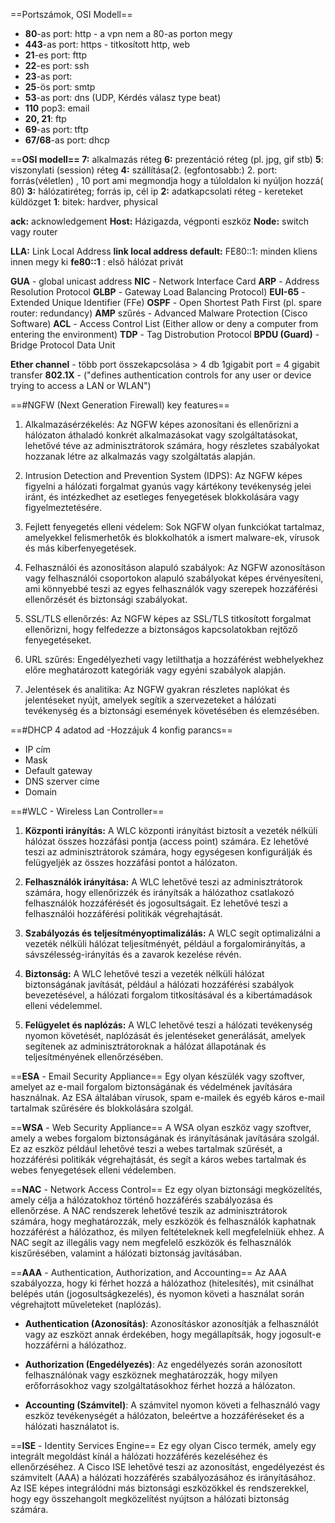==Portszámok, OSI Modell==
- **80**-as port: http                         - a vpn nem a 80-as porton megy
- **443**-as port: https	              - titkosított http, web
- **21**-es port: fttp
- **22**-es port: ssh
- **23**-as port:
- **25**-ös port: smtp
- **53**-as port: dns (UDP, Kérdés válasz type beat)
- **110** pop3: email
- **20, 21**: ftp
- **69**-as port: tftp
- **67/68**-as port: dhcp


==**OSI modell==
7:** alkalmazás réteg
**6:** prezentáció réteg (pl. jpg, gif stb)
**5**: viszonylati (session) réteg
**4:** szállítása(2. (egfontosabb:) 2. port: forrás(véletlen) , 10 port ami megmondja hogy a túloldalon ki nyúljon hozzá( 80)
**3:** hálózatiréteg; forrás ip, cél ip
**2:** adatkapcsolati réteg - kereteket küldözget
**1**: bitek: hardver, physical



**ack:** acknowledgement
**Host:** Házigazda, végponti eszköz
**Node:** switch vagy router

**LLA:** Link Local Address
**link local address default:** FE80::1: minden kliens innen megy ki
**fe80::1** : első hálózat privát

**GUA** - global unicast address
**NIC** - Network Interface Card
**ARP** - Address Resolution Protocol
**GLBP** - Gateway Load Balancing Protocol)
**EUI-65** - Extended Unique Identifier (FFe)
**OSPF** - Open Shortest Path First (pl. spare router: redundancy)
**AMP** szűrés - Advanced Malware Protection (Cisco Software)
**ACL** - Access Control List (Either allow or deny a computer from entering the environment)
**TDP** - Tag Distrobution Protocol
**BPDU (Guard)** - Bridge Protocol Data Unit


**Ether channel** - több port összekapcsolása > 4 db 1gigabit port = 4 gigabit transfer
**802.1X** - ("defines authentication controls for any user or device trying to access a LAN or WLAN")


==#NGFW (Next Generation Firewall) key features==
1. Alkalmazásérzékelés: Az NGFW képes azonosítani és ellenőrizni a hálózaton áthaladó konkrét alkalmazásokat vagy szolgáltatásokat, lehetővé téve az adminisztrátorok számára, hogy részletes szabályokat hozzanak létre az alkalmazás vagy szolgáltatás alapján.
   
2. Intrusion Detection and Prevention System (IDPS): Az NGFW képes figyelni a hálózati forgalmat gyanús vagy kártékony tevékenység jelei iránt, és intézkedhet az esetleges fenyegetések blokkolására vagy figyelmeztetésére.
   
3. Fejlett fenyegetés elleni védelem: Sok NGFW olyan funkciókat tartalmaz, amelyekkel felismerhetők és blokkolhatók a ismert malware-ek, vírusok és más kiberfenyegetések.
   
4. Felhasználói és azonosításon alapuló szabályok: Az NGFW azonosításon vagy felhasználói csoportokon alapuló szabályokat képes érvényesíteni, ami könnyebbé teszi az egyes felhasználók vagy szerepek hozzáférési ellenőrzését és biztonsági szabályokat.
   
5. SSL/TLS ellenőrzés: Az NGFW képes az SSL/TLS titkosított forgalmat ellenőrizni, hogy felfedezze a biztonságos kapcsolatokban rejtőző fenyegetéseket.
   
6. URL szűrés: Engedélyezheti vagy letilthatja a hozzáférést webhelyekhez előre meghatározott kategóriák vagy egyéni szabályok alapján.
   
7. Jelentések és analitika: Az NGFW gyakran részletes naplókat és jelentéseket nyújt, amelyek segítik a szervezeteket a hálózati tevékenység és a biztonsági események követésében és elemzésében.


==#DHCP 4 adatod ad -Hozzájuk 4 konfig parancs==
- IP cím
- Mask
- Default gateway
- DNS szerver címe
- Domain

==#WLC - Wireless Lan Controller==
1. **Központi irányítás:** A WLC központi irányítást biztosít a vezeték nélküli hálózat összes hozzáfási pontja (access point) számára. Ez lehetővé teszi az adminisztrátorok számára, hogy egységesen konfigurálják és felügyeljék az összes hozzáfási pontot a hálózaton.
   
2. **Felhasználók irányítása:** A WLC lehetővé teszi az adminisztrátorok számára, hogy ellenőrizzék és irányítsák a hálózathoz csatlakozó felhasználók hozzáférését és jogosultságait. Ez lehetővé teszi a felhasználói hozzáférési politikák végrehajtását.
   
3. **Szabályozás és teljesítményoptimalizálás:** A WLC segít optimalizálni a vezeték nélküli hálózat teljesítményét, például a forgalomirányítás, a sávszélesség-irányítás és a zavarok kezelése révén.
   
4. **Biztonság:** A WLC lehetővé teszi a vezeték nélküli hálózat biztonságának javítását, például a hálózati hozzáférési szabályok bevezetésével, a hálózati forgalom titkosításával és a kibertámadások elleni védelemmel.
   
5. **Felügyelet és naplózás:** A WLC lehetővé teszi a hálózati tevékenység nyomon követését, naplózását és jelentéseket generálását, amelyek segítenek az adminisztrátoroknak a hálózat állapotának és teljesítményének ellenőrzésében.


==**ESA** - Email Security Appliance== 
Egy olyan készülék vagy szoftver, amelyet az e-mail forgalom biztonságának és védelmének javítására használnak. Az ESA általában vírusok, spam e-mailek és egyéb káros e-mail tartalmak szűrésére és blokkolására szolgál.


==**WSA** - Web Security Appliance==
A WSA olyan eszköz vagy szoftver, amely a webes forgalom biztonságának és irányításának javítására szolgál. Ez az eszköz például lehetővé teszi a webes tartalmak szűrését, a hozzáférési politikák végrehajtását, és segít a káros webes tartalmak és webes fenyegetések elleni védelemben.


==**NAC** - Network Access Control==
Ez egy olyan biztonsági megközelítés, amely célja a hálózatokhoz történő hozzáférés szabályozása és ellenőrzése. A NAC rendszerek lehetővé teszik az adminisztrátorok számára, hogy meghatározzák, mely eszközök és felhasználók kaphatnak hozzáférést a hálózathoz, és milyen feltételeknek kell megfelelniük ehhez. A NAC segít az illegális vagy nem megfelelő eszközök és felhasználók kiszűrésében, valamint a hálózati biztonság javításában.

==**AAA** - Authentication, Authorization, and Accounting==
Az AAA szabályozza, hogy ki férhet hozzá a hálózathoz (hitelesítés), mit csinálhat belépés után (jogosultságkezelés), és nyomon követi a használat során végrehajtott műveleteket (naplózás).

- **Authentication (Azonosítás)**: Azonosításkor azonosítják a felhasználót vagy az eszközt annak érdekében, hogy megállapítsák, hogy jogosult-e hozzáférni a hálózathoz.

- **Authorization (Engedélyezés)**: Az engedélyezés során azonosított felhasználónak vagy eszköznek meghatározzák, hogy milyen erőforrásokhoz vagy szolgáltatásokhoz férhet hozzá a hálózaton.

- **Accounting (Számvitel)**: A számvitel nyomon követi a felhasználó vagy eszköz tevékenységét a hálózaton, beleértve a hozzáféréseket és a hálózati használatot is.


==**ISE** - Identity Services Engine==
Ez egy olyan Cisco termék, amely egy integrált megoldást kínál a hálózati hozzáférés kezeléséhez és ellenőrzéséhez. A Cisco ISE lehetővé teszi az azonosítást, engedélyezést és számvitelt (AAA) a hálózati hozzáférés szabályozásához és irányításához. Az ISE képes integrálódni más biztonsági eszközökkel és rendszerekkel, hogy egy összehangolt megközelítést nyújtson a hálózati biztonság számára.


